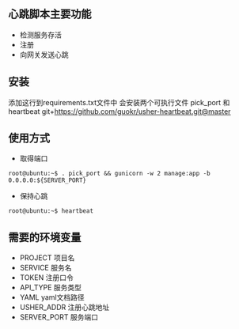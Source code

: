 ## 心跳脚本主要功能

- 检测服务存活
- 注册
- 向网关发送心跳

## 安装

添加这行到requirements.txt文件中
会安装两个可执行文件 pick\_port 和 heartbeat
git+https://github.com/guokr/usher-heartbeat.git@master

## 使用方式

- 取得端口
```
root@ubuntu:~$ . pick_port && gunicorn -w 2 manage:app -b 0.0.0.0:${SERVER_PORT}
```

- 保持心跳
```
root@ubuntu:~$ heartbeat
```

## 需要的环境变量

- PROJECT 项目名
- SERVICE 服务名
- TOKEN 注册口令
- API_TYPE 服务类型
- YAML yaml文档路径
- USHER_ADDR 注册心跳地址
- SERVER_PORT 服务端口
